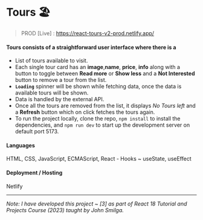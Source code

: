 # Tours 🏖️

> PROD [Live] : https://react-tours-v2-prod.netlify.app/

#### Tours consists of a straightforward user interface where there is a

- List of tours available to visit.
- Each single tour card has an **image**,**name**, **price**, **info** along with a button to toggle between **Read more** or **Show less** and a **Not Interested** button to remove a tour from the list.
- **`Loading`** spinner will be shown while fetching data, once the data is available tours will be shown.
- Data is handled by the external API.
- Once all the tours are removed from the list, it displays _No Tours left_ and a **Refresh** button which on click fetches the tours again.
- To run the project locally, clone the repo, `npm install` to install the dependencies, and `npm run dev` to start up the development server on default port 5173.

#### Languages

HTML, CSS, JavaScript, ECMAScript, React - Hooks ~ useState, useEffect

#### Deployment / Hosting

Netlify

---

_Note: I have developed this project ~ [3] as part of React 18 Tutorial and Projects Course (2023) taught by John Smilga._
